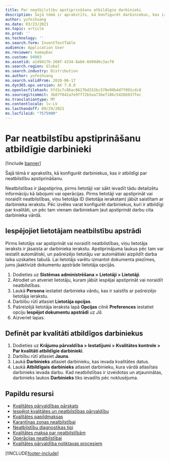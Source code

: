 ```yaml
---
title: Par neatbilstību apstiprināšanu atbildīgie darbinieki
description: Šajā tēmā ir aprakstīts, kā konfigurēt darbiniekus, kas ir atbildīgi par neatbilstību apstiprināšanu.
author: yufeihuang
ms.date: 03/23/2021
ms.topic: article
ms.prod: ''
ms.technology: ''
ms.search.form: InventTestTable
audience: Application User
ms.reviewer: kamaybac
ms.custom: 94003
ms.assetid: a1d9417b-268f-4334-8ab6-8499d6c3acf0
ms.search.region: Global
ms.search.industry: Distribution
ms.author: yufeihuang
ms.search.validFrom: 2020-06-17
ms.dyn365.ops.version: AX 7.0.0
ms.openlocfilehash: 5fd1c7c86ac8627bd332bc578e98b4d7f091cdc8
ms.sourcegitcommit: 3b87f042a7e97f72b5aa73bef186c5426b937fec
ms.translationtype: MT
ms.contentlocale: lv-LV
ms.lasthandoff: 09/29/2021
ms.locfileid: "7575900"
---
```

# <a name="workers-responsible-for-approving-nonconformances"></a>Par neatbilstību apstiprināšanu atbildīgie darbinieki

[!include [banner](../includes/banner.md)]

Šajā tēmā ir aprakstīts, kā konfigurēt darbiniekus, kas ir atbildīgi par neatbilstību apstiprināšanu.

Neatbilstības ir jāapstiprina, pirms lietotāji var sākt ievadīt tādu detalizētu informāciju kā labojumi vai operācijas. Pirms lietotāji var apstiprināt vai noraidīt neatbilstības, viņu lietotāja ID (lietotāja ierakstam) jābūt saistītam ar darbinieka ierakstu. Pēc izvēles varat konfigurēt darbiniekus, kuri ir atbildīgi par kvalitāti, un pēc tam vienam darbiniekam ļaut apstiprināt darbu cita darbinieka vārdā.

## <a name="enable-a-user-for-nonconformance-processing"></a>Iespējojiet lietotājam neatbilstību apstrādi

Pirms lietotājs var apstiprināt vai noraidīt neatbilstības, viņu lietotāja ieraksts ir jāsaista ar darbinieka ierakstu. Apstiprinājuma laukus pēc tam var iestatīt automātiski, un pašreizējo lietotāju var automātiski aizpildīt darba laika uzskaites tabulā. Lai lietotājs varētu izmantot dokumenta piezīmes, jums jāaktivizē dokumentu apstrāde lietotāja opcijās.

1. Dodieties uz **Sistēmas administrēšana \> Lietotāji \> Lietotāji**.
1. Atrodiet un atveriet lietotāju, kuram jābūt iespējai apstiprināt vai noraidīt neatbilstības.
1. Laukā **Persona** iestatiet darbinieka vārdu, kas ir saistīts ar pašreizējo lietotāja ierakstu.
1. Darbību rūtī atlasiet **Lietotāja opcijas**.
1. Pašreizējā lietotāja ieraksta lapā **Opcijas** cilnē **Preferences** iestatiet opciju **Iespējot dokumentu apstrādi** uz *Jā*.
1. Aizveriet lapas.

## <a name="define-workers-that-are-responsible-for-quality"></a>Definēt par kvalitāti atbildīgos darbiniekus

1. Dodieties uz **Krājumu pārvaldība \> Iestatījumi \> Kvalitātes kontrole \> Par kvalitāti atbildīgie darbinieki**.
2. Darbību rūtī atlasiet **Jauns**.
3. Laukā **Darbinieks** atlasiet darbinieku, kas ievada kvalitātes datus.
4. Laukā **Atbildīgais darbinieks** atlasiet darbinieku, kura vārdā atlasītais darbinieks ievada darbu. Kad neatbilstības ir izveidotas un atjauninātas, darbinieks laukos **Darbinieks** tiks ievadīts pēc noklusējuma.

## <a name="additional-resources"></a>Papildu resursi

- [Kvalitātes pārvaldības pārskats](quality-management-processes.md)
- [Iespējot kvalitātes un neatbilstības pārvaldību](enable-quality-management.md)
- [Kvalitātes papildmaksas](quality-charges.md)
- [Karantīnas zonas neatbilstībai](quality-quarantine-zones.md)
- [Neatbilstību diagnostikas tipi](quality-diagnostic-types.md)
- [Kvalitātes maksa par neatbilstībām](quality-charges.md)
- [Operācijas neatbilstībai](quality-operations.md)
- [Kvalitātes pārvaldība noliktavas procesiem](quality-management-for-warehouses-processes.md)

[!INCLUDE[footer-include](../../includes/footer-banner.md)]
